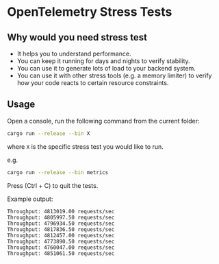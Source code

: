 # OpenTelemetry Stress Tests

## Why would you need stress test

* It helps you to understand performance.
* You can keep it running for days and nights to verify stability.
* You can use it to generate lots of load to your backend system.
* You can use it with other stress tools (e.g. a memory limiter) to verify how
  your code reacts to certain resource constraints.

## Usage

Open a console, run the following command from the current folder:

```sh
cargo run --release --bin X
```

where `X` is the specific stress test you would like to run.

e.g.

```sh
cargo run --release --bin metrics
```

Press (Ctrl + C) to quit the tests.

Example output:

```text
Throughput: 4813019.00 requests/sec
Throughput: 4805997.50 requests/sec
Throughput: 4796934.50 requests/sec
Throughput: 4817836.50 requests/sec
Throughput: 4812457.00 requests/sec
Throughput: 4773890.50 requests/sec
Throughput: 4760047.00 requests/sec
Throughput: 4851061.50 requests/sec
```
